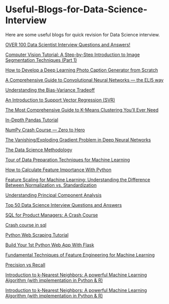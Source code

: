# Useful-Blogs-for-Data-Science-Interview
Here are some useful blogs for quick revision for Data Science interview.
<p>
<a href="https://towardsdatascience.com/over-100-data-scientist-interview-questions-and-answers-c5a66186769a">OVER 100 Data Scientist Interview Questions and Answers!</a>
  
<a href="https://www.analyticsvidhya.com/blog/2019/04/introduction-image-segmentation-techniques-python/">Computer Vision Tutorial: A Step-by-Step Introduction to Image Segmentation Techniques (Part 1)</a>

<a href="https://machinelearningmastery.com/develop-a-deep-learning-caption-generation-model-in-python/">How to Develop a Deep Learning Photo Caption Generator from Scratch</a>

<a href="https://towardsdatascience.com/a-comprehensive-guide-to-convolutional-neural-networks-the-eli5-way-3bd2b1164a53">A Comprehensive Guide to Convolutional Neural Networks — the ELI5 way</a>

<a href="https://towardsdatascience.com/understanding-the-bias-variance-tradeoff-165e6942b229">Understanding the Bias-Variance Tradeoff</a>

<a href="https://towardsdatascience.com/an-introduction-to-support-vector-regression-svr-a3ebc1672c2">An Introduction to Support Vector Regression (SVR)</a>

<a href="https://www.analyticsvidhya.com/blog/2019/08/comprehensive-guide-k-means-clustering/">The Most Comprehensive Guide to K-Means Clustering You’ll Ever Need</a>

<a href="https://towardsdatascience.com/in-depth-pandas-tutorial-5d896483ba8a">In-Depth Pandas Tutorial</a>

<a href="https://towardsdatascience.com/numpy-crash-course-zero-to-hero-c1788a8a48ac">NumPy Crash Course — Zero to Hero</a>

<a href="https://towardsdatascience.com/the-vanishing-exploding-gradient-problem-in-deep-neural-networks-191358470c11">The Vanishing/Exploding Gradient Problem in Deep Neural Networks</a>

<a href="https://medium.com/towards-artificial-intelligence/the-data-science-methodology-50d60175a06a">The Data Science Methodology</a>

<a href="https://machinelearningmastery.com/data-preparation-techniques-for-machine-learning/">Tour of Data Preparation Techniques for Machine Learning</a>

<a href="https://machinelearningmastery.com/calculate-feature-importance-with-python/">How to Calculate Feature Importance With Python</a>

<a href="https://www.analyticsvidhya.com/blog/2020/04/feature-scaling-machine-learning-normalization-standardization/">Feature Scaling for Machine Learning: Understanding the Difference Between Normalization vs. Standardization</a>

<a href="https://medium.com/@aptrishu/understanding-principle-component-analysis-e32be0253ef0">Understanding Principal Component Analysis</a>

<a href="https://www.simplilearn.com/tutorials/data-science-tutorial/data-science-interview-questions">Top 50 Data Science Interview Questions and Answers</a>

<a href="https://medium.com/@joengreitz/sql-for-pms-a-crash-course-3d5382802d54">SQL for Product Managers: A Crash Course</a>

<a href="https://www.slideshare.net/mithunshanbhag/crash-course-in-sql">Crash course in sql</a>

<a href="https://medium.com/quick-code/python-web-scraping-tutorial-74ace70e01">Python Web Scraping Tutorial</a>

<a href="https://medium.com/bhavaniravi/build-your-1st-python-web-app-with-flask-b039d11f101c">Build Your 1st Python Web App With Flask</a>

<a href="https://towardsdatascience.com/feature-engineering-for-machine-learning-3a5e293a5114">Fundamental Techniques of Feature Engineering for Machine Learning</a>

<a href="https://towardsdatascience.com/precision-vs-recall-386cf9f89488#:~:text=Precision%20and%20recall%20are%20two,correctly%20classified%20by%20your%20algorithm.">Precision vs Recall</a>

<a href="">Introduction to k-Nearest Neighbors: A powerful Machine Learning Algorithm (with implementation in Python & R)</a>

<a href="https://www.analyticsvidhya.com/blog/2018/03/introduction-k-neighbours-algorithm-clustering/">Introduction to k-Nearest Neighbors: A powerful Machine Learning Algorithm (with implementation in Python & R)</a>
